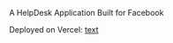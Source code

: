 A HelpDesk Application Built for Facebook


Deployed on Vercel:
[text](https://vercel-deployment-smoky-theta.vercel.app/)